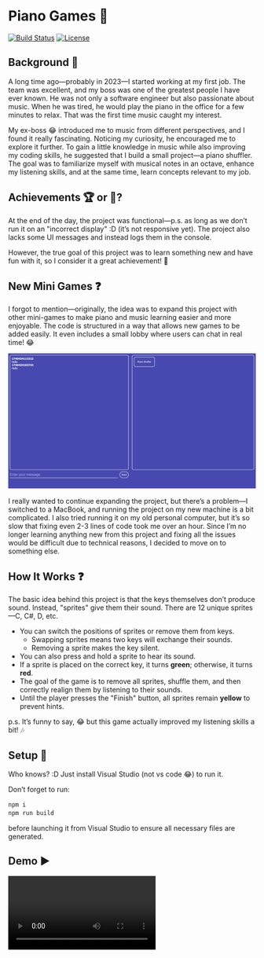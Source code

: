 # Piano Games 🎹

[![Build Status](https://img.shields.io/badge/build-passing-brightgreen)](https://github.com/TomC333/Piano-Games)
[![License](https://img.shields.io/badge/license-MIT-blue)](https://github.com/TomC333/Piano-Games/blob/main/LICENSE)

## Background 🤯

A long time ago—probably in 2023—I started working at my first job. The team was excellent, and my boss was one of the greatest people I have ever known. He was not only a software engineer but also passionate about music. When he was tired, he would play the piano in the office for a few minutes to relax. That was the first time music caught my interest.

My ex-boss 😂 introduced me to music from different perspectives, and I found it really fascinating. Noticing my curiosity, he encouraged me to explore it further. To gain a little knowledge in music while also improving my coding skills, he suggested that I build a small project—a piano shuffler. The goal was to familiarize myself with musical notes in an octave, enhance my listening skills, and at the same time, learn concepts relevant to my job.

## Achievements 🏆 or 💩?

At the end of the day, the project was functional—p.s. as long as we don’t run it on an "incorrect display" :D (it’s not responsive yet). The project also lacks some UI messages and instead logs them in the console. 

However, the true goal of this project was to learn something new and have fun with it, so I consider it a great achievement! 🎉

## New Mini Games ❓

I forgot to mention—originally, the idea was to expand this project with other mini-games to make piano and music learning easier and more enjoyable. The code is structured in a way that allows new games to be added easily. It even includes a small lobby where users can chat in real time! 😂

![Game Lobby](https://github.com/TomC333/Piano-Games/blob/main/demo/lobby.jpeg)

I really wanted to continue expanding the project, but there’s a problem—I switched to a MacBook, and running the project on my new machine is a bit complicated. I also tried running it on my old personal computer, but it’s so slow that fixing even 2-3 lines of code took me over an hour. Since I’m no longer learning anything new from this project and fixing all the issues would be difficult due to technical reasons, I decided to move on to something else.

## How It Works ❓

The basic idea behind this project is that the keys themselves don’t produce sound. Instead, "sprites" give them their sound. There are 12 unique sprites—C, C#, D, etc. 

- You can switch the positions of sprites or remove them from keys. 
  - Swapping sprites means two keys will exchange their sounds.
  - Removing a sprite makes the key silent.
- You can also press and hold a sprite to hear its sound.
- If a sprite is placed on the correct key, it turns **green**; otherwise, it turns **red**.
- The goal of the game is to remove all sprites, shuffle them, and then correctly realign them by listening to their sounds.
- Until the player presses the "Finish" button, all sprites remain **yellow** to prevent hints.

p.s. It’s funny to say, 😂 but this game actually improved my listening skills a bit! 🎶

## Setup 🌱

Who knows? :D Just install Visual Studio (not vs code 😂) to run it. 

Don’t forget to run:
```sh
npm i
npm run build
```
before launching it from Visual Studio to ensure all necessary files are generated.

## Demo ▶️

![Piano Shuffler](https://github.com/TomC333/Piano-Games/blob/main/demo/demo.mov)
